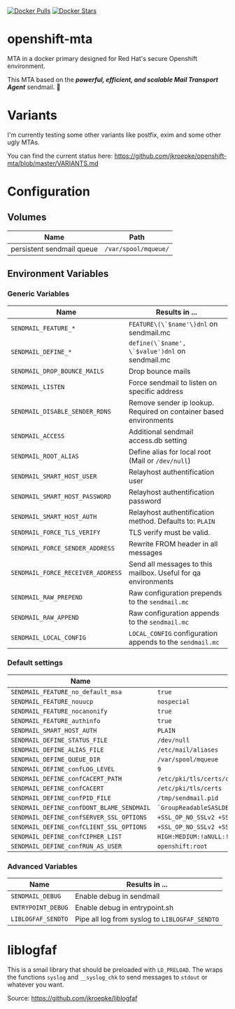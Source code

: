 [![Docker Pulls](https://img.shields.io/docker/pulls/jkroepke/openshift-mta.svg)](https://hub.docker.com/r/jkroepke/openshift-mta/) [![Docker Stars](https://img.shields.io/docker/stars/jkroepke/openshift-mta.svg)](https://hub.docker.com/r/jkroepke/openshift-mta/)

# openshift-mta
MTA in a docker primary designed for Red Hat's secure Openshift environment.

This MTA based on the __*powerful, efficient, and scalable Mail Transport Agent*__ sendmail. 🎉

# Variants
I'm currently testing some other variants like postfix, exim and some other ugly MTAs.

You can find the current status here: https://github.com/jkroepke/openshift-mta/blob/master/VARIANTS.md

# Configuration

## Volumes
| Name | Path |
| ---- | ----- |
| persistent sendmail queue | `/var/spool/mqueue/`

## Environment Variables

### Generic Variables

| Name | Results in ... |
| ---- | ----- |
| `SENDMAIL_FEATURE_*` | ``FEATURE\(\`$name'\)dnl`` on sendmail.mc |
| `SENDMAIL_DEFINE_*` | ``define(\`$name', \`$value')dnl`` on sendmail.mc |
| `SENDMAIL_DROP_BOUNCE_MAILS` | Drop bounce mails |
| `SENDMAIL_LISTEN` | Force sendmail to listen on specific address |
| `SENDMAIL_DISABLE_SENDER_RDNS` | Remove sender ip lookup. Required on container based environments |
| `SENDMAIL_ACCESS` | Additional sendmail access.db setting |
| `SENDMAIL_ROOT_ALIAS` | Define alias for local root (Mail or `/dev/null`) |
| `SENDMAIL_SMART_HOST_USER` | Relayhost authentification user |
| `SENDMAIL_SMART_HOST_PASSWORD` | Relayhost authentification password |
| `SENDMAIL_SMART_HOST_AUTH` | Relayhost authentification method. Defaults to: `PLAIN` |
| `SENDMAIL_FORCE_TLS_VERIFY` | TLS verify must be valid.  |
| `SENDMAIL_FORCE_SENDER_ADDRESS` | Rewrite FROM header in all messages  |
| `SENDMAIL_FORCE_RECEIVER_ADDRESS` | Send all messages to this mailbox. Useful for qa environments |
| `SENDMAIL_RAW_PREPEND` | Raw configuration prepends to the `sendmail.mc` |
| `SENDMAIL_RAW_APPEND` | Raw configuration appends to the `sendmail.mc` |
| `SENDMAIL_LOCAL_CONFIG` | `LOCAL_CONFIG` configuration appends to the `sendmail.mc` |

### Default settings
| Name | Value |
| ---- | ----- |
| `SENDMAIL_FEATURE_no_default_msa` | `true` |
| `SENDMAIL_FEATURE_nouucp` | `nospecial` |
| `SENDMAIL_FEATURE_nocanonify` | `true` |
| `SENDMAIL_FEATURE_authinfo` | `true` |
| `SENDMAIL_SMART_HOST_AUTH` | `PLAIN` |
| `SENDMAIL_DEFINE_STATUS_FILE` | `/dev/null` |
| `SENDMAIL_DEFINE_ALIAS_FILE` | `/etc/mail/aliases` |
| `SENDMAIL_DEFINE_QUEUE_DIR` | `/var/spool/mqueue` |
| `SENDMAIL_DEFINE_confLOG_LEVEL` | `9` |
| `SENDMAIL_DEFINE_confCACERT_PATH` | `/etc/pki/tls/certs/ca-bundle.trust.crt` |
| `SENDMAIL_DEFINE_confCACERT` | `/etc/pki/tls/certs` |
| `SENDMAIL_DEFINE_confPID_FILE` | `/tmp/sendmail.pid` |
| `SENDMAIL_DEFINE_confDONT_BLAME_SENDMAIL` | `` `GroupReadableSASLDBFile,GroupWritableAliasFile,GroupReadableKeyFile,GroupWritableDirPathSafe' `` |
| `SENDMAIL_DEFINE_confSERVER_SSL_OPTIONS` | `+SSL_OP_NO_SSLv2 +SSL_OP_NO_SSLv3 +SSL_OP_CIPHER_SERVER_PREFERENCE` |
| `SENDMAIL_DEFINE_confCLIENT_SSL_OPTIONS` | `+SSL_OP_NO_SSLv2 +SSL_OP_NO_SSLv3` |
| `SENDMAIL_DEFINE_confCIPHER_LIST` | `HIGH:MEDIUM:!aNULL:!eNULL@STRENGTH` |
| `SENDMAIL_DEFINE_confRUN_AS_USER` | `openshift:root` |

### Advanced Variables

| Name | Results in ... |
| ---- | ----- |
| `SENDMAIL_DEBUG` | Enable debug in sendmail |
| `ENTRYPOINT_DEBUG` | Enable debug in entrypoint.sh |
| `LIBLOGFAF_SENDTO` | Pipe all log from syslog to `LIBLOGFAF_SENDTO` |

# liblogfaf
This is a smail library that should be preloaded with `LD_PRELOAD`. The wraps the functions `syslog` and `__syslog_chk` to
send messages to `stdout` or whatever you want.

Source: https://github.com/jkroepke/liblogfaf
